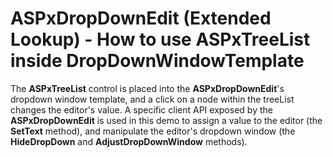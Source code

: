 # ASPxDropDownEdit (Extended Lookup) - How to use ASPxTreeList inside DropDownWindowTemplate


<p>The <strong>ASPxTreeList</strong> control is placed into the <strong>ASPxDropDownEdit</strong>'s dropdown window template, and a click on a node within the treeList changes the editor's value. A specific client API exposed by the <strong>ASPxDropDownEdit</strong> is used in this demo to assign a value to the editor (the <strong>SetText</strong> method), and manipulate the editor's dropdown window (the <strong>HideDropDown</strong> and <strong>AdjustDropDownWindow</strong> methods).</p>

<br/>


